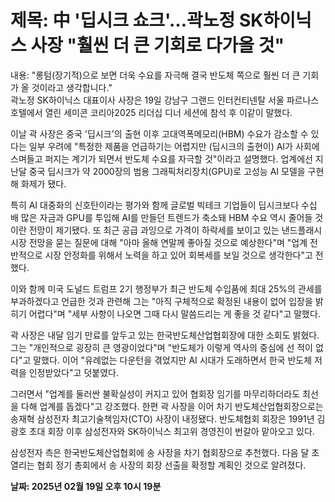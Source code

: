 # **제목: 中 '딥시크 쇼크'…곽노정 SK하이닉스 사장 "훨씬 더 큰 기회로 다가올 것"**

  내용: "롱텀(장기적)으로 보면 더욱 수요를 자극해 결국 반도체 쪽으로 훨씬 더 큰 기회가 올 것이라고 생각합니다."  
곽노정 SK하이닉스 대표이사 사장은 19일 강남구 그랜드 인터컨티넨탈 서울 파르나스호텔에서 열린 세미콘 코리아2025 리더십 디너 세션에 참석 후 이같이 말했다.  

이날 곽 사장은 중국 '딥시크'의 출현 이후 고대역폭메모리(HBM) 수요가 감소할 수 있다는 일부 우려에 "특정한 제품을 언급하기는 어렵지만 (딥시크의 출현이) AI가 사회에 스며들고 퍼지는 계기가 되면서 반도체 수요를 자극할 것"이라고 설명했다. 업계에선 지난달 중국 딥시크가 약 2000장의 범용 그래픽처리장치(GPU)로 고성능 AI 모델을 구현해 화제가 됐다.  

특히 AI 대중화의 신호탄이라는 평가와 함께 글로벌 빅테크 기업들이 딥시크보다 수십 배 많은 자금과 GPU를 투입해 AI를 만들던 트렌드가 축소돼 HBM 수요 역시 줄어들 것이란 전망이 제기됐다. 또 최근 공급 과잉으로 가격이 하락세를 보이고 있는 낸드플래시시장 전망을 묻는 질문에 대해 "아마 올해 연말께 좋아질 것으로 예상한다"며 "업계 전반적으로 시장 안정화를 위해서 노력을 하고 있어 회복세를 보일 것으로 생각한다"고 전했다.  

이와 함께 미국 도널드 트럼프 2기 행정부가 최근 반도체 수입품에 최대 25%의 관세를 부과하겠다고 언급한 것과 관련해 그는 "아직 구체적으로 확정된 내용이 없어 입장을 밝히기 어렵다"며 "세부 사항이 나오면 그때 다시 말씀드리는 게 좋을 것 같다"고 말했다.  

곽 사장은 내달 임기 만료를 앞두고 있는 한국반도체산업협회장에 대한 소회도 밝혔다. 그는 "개인적으로 굉장히 큰 영광이었다"며 "반도체가 이렇게 역사의 중심에 선 적이 없다"고 말했다. 이어 "유례없는 다운턴을 겪었지만 AI 시대가 도래하면서 한국 반도체 저력을 인정받았다"고 덧붙였다.  

그러면서 "업계를 둘러싼 불확실성이 커지고 있어 협회장 임기를 마무리하더라도 최선을 다해 업계를 돕겠다"고 강조했다. 한편 곽 사장을 이어 차기 반도체산업협회장으로는 송재혁 삼성전자 최고기술책임자(CTO) 사장이 내정됐다. 반도체협회 회장은 1991년 김광호 초대 회장 이후 삼성전자와 SK하이닉스 최고위 경영진이 번갈아 맡아오고 있다.  

삼성전자 측은 한국반도체산업협회에 송 사장을 차기 협회장으로 추천했다. 다음 달 초 열리는 협회 정기 총회에서 송 사장의 회장 선출을 확정할 계획인 것으로 알려졌다.

  **날짜: 2025년 02월 19일 오후 10시 19분**
